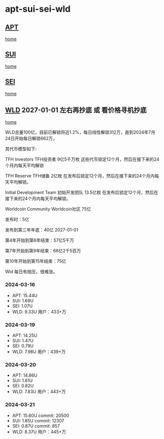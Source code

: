 # apt-sui-sei-wld

## [APT](https://github.com/aptos-labs/aptos-core)

[home](https://aptosfoundation.org)


## [SUI](https://github.com/MystenLabs/sui)

[home](https://sui.io)


## [SEI](https://github.com/sei-protocol/sei-chain)

[home](https://www.sei.io)


## [WLD](https://github.com/worldcoin) 2027-01-01 左右再抄底 或 看价格寻机抄底

[home](https://worldcoin.org)

WLD总量100亿，目前已解锁将近1.2%，每日线性解锁312万，直到2024年7月24日开始每日解锁662万，

其代币模型如下:

TFH Investors  TFH投资者  9亿5千万枚 这些代币锁定12个月，然后在接下来的24个月内每天平均解锁

TFH Reserve  TFH储备 2亿枚 在发布后锁定12个月，然后在接下来的24个月内每天平均解锁。

Initial Development Team 初始开发团队 13.5亿枚 在发布后锁定12个月，然后在接下来的24个月内每天平均解锁。

Worldcoin Community   Worldcoin社区 75亿 

发布时：5亿

发布到第三年年底：40亿  2027-01-01

第4年开始到第6年结束：57亿5千万 

第7年开始到第9年结束：66亿2千5百万

第10年开始到第15年结束：75亿 

Wld 每日有抛压，很难涨。


### 2024-03-16
- APT: 15.44U
- SUI: 1.69U
- SEI: 1.07U
- WLD: 9.33U 用户：433+万


### 2024-03-19
- APT: 14.25U
- SUI: 1.47U
- SEI: 0.79U
- WLD: 7.98U 用户：439+万


### 2024-03-20
- APT: 14.86U
- SUI: 1.61U
- SEI: 0.82U
- WLD: 7.83U 用户：443+万


### 2024-03-21
- APT: 15.60U  commit: 20500
- SUI: 1.85U  commit: 12307
- SEI: 0.87U  commit: 857
- WLD: 8.37U 用户：445+万
